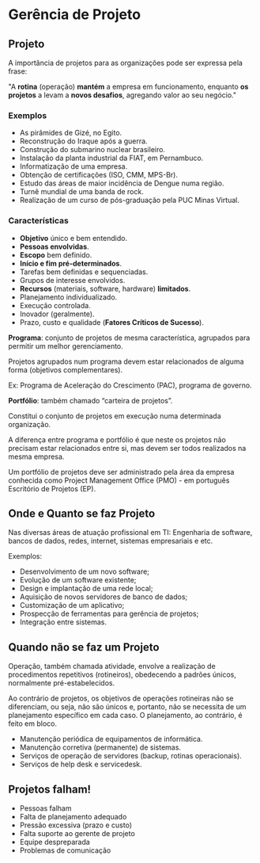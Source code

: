 # Gerência de Projeto

## Projeto

A importância de projetos para as organizações pode ser expressa pela frase: 

"A **rotina** (operação) **mantém** a empresa em funcionamento, enquanto **os projetos** a levam a **novos desafios**, agregando valor ao seu negócio."

### Exemplos

- As pirâmides de Gizé, no Egito. 
- Reconstrução do Iraque após a guerra. 
- Construção do submarino nuclear brasileiro. 
- Instalação da planta industrial da FIAT, em Pernambuco. 
- Informatização de uma empresa. 
- Obtenção de certificações (ISO, CMM, MPS-Br). 
- Estudo das áreas de maior incidência de Dengue numa região. 
- Turnê mundial de uma banda de rock. 
- Realização de um curso de pós-graduação pela PUC Minas Virtual.

### Características

- **Objetivo** único e bem entendido. 
- **Pessoas envolvidas**. 
- **Escopo** bem definido. 
- **Início e fim pré-determinados**. 
- Tarefas bem definidas e sequenciadas. 
- Grupos de interesse envolvidos. 
- **Recursos** (materiais, software, hardware) **limitados**. 
- Planejamento individualizado. 
- Execução controlada. 
- Inovador (geralmente). 
- Prazo, custo e qualidade (**Fatores Críticos de Sucesso**).

**Programa**: conjunto de projetos de mesma característica, agrupados para permitir um melhor gerenciamento. 

Projetos agrupados num programa devem estar relacionados de alguma forma (objetivos complementares). 

Ex: Programa de Aceleração do Crescimento (PAC), programa de governo. 

**Portfólio**: também chamado “carteira de projetos”.  

Constitui o conjunto de projetos em execução numa determinada organização. 

A diferença entre programa e portfólio é que  neste os projetos não precisam estar relacionados entre si, mas devem ser todos realizados na mesma empresa. 

Um portfólio de projetos deve ser administrado pela área da empresa conhecida como Project Management Office (PMO) - em  português Escritório de Projetos (EP).

## Onde e Quanto se faz Projeto

Nas diversas áreas de atuação profissional em TI: Engenharia de software, bancos de dados, redes, internet, sistemas empresariais e etc.

Exemplos:

- Desenvolvimento de um novo software;  
- Evolução de um software existente; 
- Design e implantação de uma rede local;  
- Aquisição de novos servidores de banco de dados; 
- Customização de um aplicativo; 
- Prospecção de ferramentas para gerência de projetos; 
- Integração entre sistemas.

## Quando não se faz um Projeto

Operação, também chamada atividade, envolve a realização de procedimentos repetitivos (rotineiros), obedecendo a padrões únicos, normalmente pré-estabelecidos.

Ao contrário de projetos, os objetivos de operações rotineiras não se diferenciam, ou seja, não são únicos e, portanto, não se necessita de um planejamento específico em cada caso. O planejamento, ao contrário, é feito em bloco.

- Manutenção periódica de equipamentos  de informática. 
- Manutenção corretiva (permanente) de sistemas. 
- Serviços de operação de servidores (backup, rotinas operacionais).   
- Serviços de help desk e servicedesk. 

## Projetos falham!

- Pessoas falham 
- Falta de planejamento adequado 
- Pressão excessiva (prazo e custo) 
- Falta suporte ao gerente de projeto 
- Equipe despreparada 
- Problemas de comunicação



